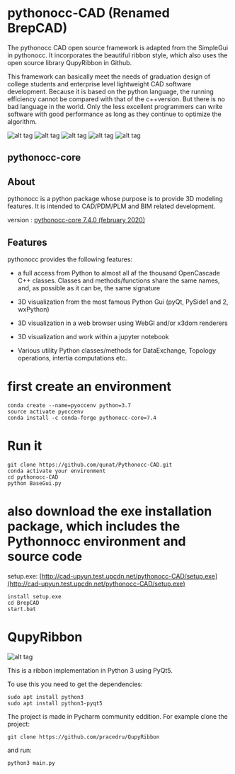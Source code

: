 # pythonocc-CAD  (Renamed BrepCAD)
The pythonocc CAD open source framework is adapted from the SimpleGui in pythonocc. It incorporates the beautiful ribbon style, which also uses the open source library QupyRibbon in Github.

This framework can basically meet the needs of graduation design of college students and enterprise level lightweight CAD software development. Because it is based on the python language, the running efficiency cannot be compared with that of the c++version. But there is no bad language in the world. Only the less excellent programmers can write software with good performance as long as they continue to optimize the algorithm.


![alt tag](http://cad-upyun.test.upcdn.net/pythonocc-CAD/BrepCAD-1.png)
![alt tag](http://cad-upyun.test.upcdn.net/pythonocc-CAD/BrepCAD-2.png)
![alt tag](http://cad-upyun.test.upcdn.net/pythonocc-CAD/BrepCAD-3.png)
![alt tag](http://cad-upyun.test.upcdn.net/pythonocc-CAD/BrepCAD-4.png)
![alt tag](http://cad-upyun.test.upcdn.net/pythonocc-CAD/BrepCAD-5.png)


pythonocc-core
--------------

About
-----

pythonocc is a python package whose purpose is to provide 3D modeling
features. It is intended to CAD/PDM/PLM and BIM related development.

version : [pythonocc-core 7.4.0 (february 2020)](https://github.com/tpaviot/pythonocc-core/releases/tag/7.4.0)

Features
--------
pythonocc provides the following features:

*   a full access from Python to almost all af the thousand OpenCascade C++ classes. Classes and methods/functions share the same names, and, as possible as it can be, the same signature

*   3D visualization from the most famous Python Gui (pyQt, PySide1 and 2, wxPython)

*   3D visualization in a web browser using WebGl and/or x3dom renderers

*   3D visualization and work within a jupyter notebook

*   Various utility Python classes/methods for DataExchange, Topology operations, intertia computations etc.



# first create an environment
```
conda create --name=pyoccenv python=3.7
source activate pyoccenv
conda install -c conda-forge pythonocc-core=7.4
```

# Run it 
```
git clone https://github.com/qunat/Pythonocc-CAD.git
conda activate your environment
cd pythonocc-CAD
python BaseGui.py
```
#  also download the exe installation package, which includes the Pythonnocc environment and source code

setup.exe: [http://cad-upyun.test.upcdn.net/pythonocc-CAD/setup.exe](http://cad-upyun.test.upcdn.net/pythonocc-CAD/setup.exe)
```
install setup.exe
cd BrepCAD
start.bat
```


# QupyRibbon
![alt tag](http://i.imgur.com/ry2SudV.png)

This is a ribbon implementation in Python 3 using PyQt5.

To use this you need to get the dependencies:
```
sudo apt install python3
sudo apt install python3-pyqt5
```

The project is made in Pycharm community eddition.
For example clone the project:
```
git clone https://github.com/pracedru/QupyRibbon
```
and run:
```
python3 main.py 
```

